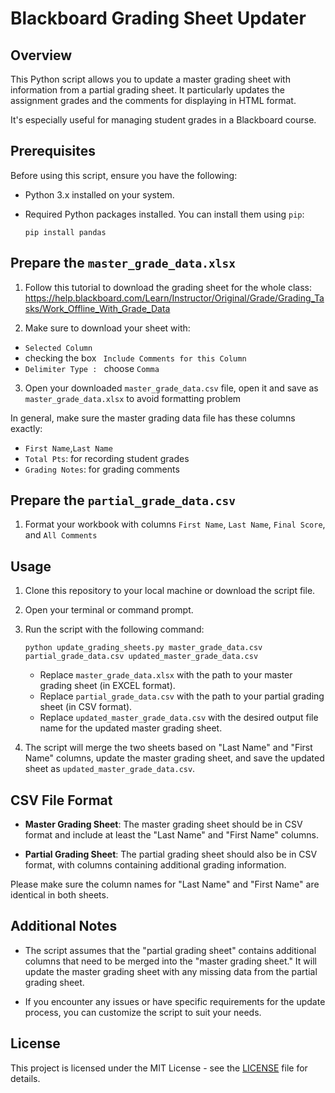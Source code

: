 # Blackboard Grading Sheet Updater

## Overview

This Python script allows you to update a master grading sheet with information from a partial grading sheet. 
It particularly updates the assignment grades and the comments for displaying in HTML format.

It's especially useful for managing student grades in a Blackboard course.

## Prerequisites

Before using this script, ensure you have the following:

- Python 3.x installed on your system.
- Required Python packages installed. You can install them using `pip`:

    ```
    pip install pandas
    ```

## Prepare the `master_grade_data.xlsx`

1. Follow this tutorial to download the grading sheet for the whole class: https://help.blackboard.com/Learn/Instructor/Original/Grade/Grading_Tasks/Work_Offline_With_Grade_Data

2. Make sure to download your sheet with:

- `Selected Column` 
- checking the box ` Include Comments for this Column`
- `Delimiter Type : ` choose `Comma`

3. Open your downloaded `master_grade_data.csv` file, open it and save as `master_grade_data.xlsx` to avoid formatting problem

In general, make sure the master grading data file has these columns exactly:

- `First Name`,`Last Name`
- `Total Pts`: for recording student grades 
- `Grading Notes`: for grading comments


## Prepare the `partial_grade_data.csv`

1. Format your workbook with columns `First Name`, `Last Name`, `Final Score`, and `All Comments`


## Usage

1. Clone this repository to your local machine or download the script file.

2. Open your terminal or command prompt.

3. Run the script with the following command:

    ```
    python update_grading_sheets.py master_grade_data.csv partial_grade_data.csv updated_master_grade_data.csv
    ```

    - Replace `master_grade_data.xlsx` with the path to your master grading sheet (in EXCEL format).
    - Replace `partial_grade_data.csv` with the path to your partial grading sheet (in CSV format).
    - Replace `updated_master_grade_data.csv` with the desired output file name for the updated master grading sheet.

4. The script will merge the two sheets based on "Last Name" and "First Name" columns, update the master grading sheet, and save the updated sheet as `updated_master_grade_data.csv`.

## CSV File Format

- **Master Grading Sheet**: The master grading sheet should be in CSV format and include at least the "Last Name" and "First Name" columns.

- **Partial Grading Sheet**: The partial grading sheet should also be in CSV format, with columns containing additional grading information.

Please make sure the column names for "Last Name" and "First Name" are identical in both sheets.

## Additional Notes

- The script assumes that the "partial grading sheet" contains additional columns that need to be merged into the "master grading sheet." It will update the master grading sheet with any missing data from the partial grading sheet.

- If you encounter any issues or have specific requirements for the update process, you can customize the script to suit your needs.

## License

This project is licensed under the MIT License - see the [LICENSE](LICENSE) file for details.

